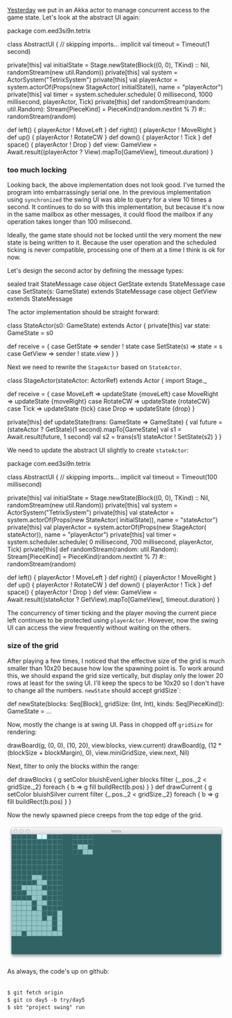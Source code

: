   [day4]: http://eed3si9n.com/tetrix-in-scala-day4

[Yesterday][day4] we put in an Akka actor to manage concurrent access to the game state. Let's look at the abstract UI again:

<scala>
package com.eed3si9n.tetrix

class AbstractUI {
  // skipping imports...
  implicit val timeout = Timeout(1 second)

  private[this] val initialState = Stage.newState(Block((0, 0), TKind) :: Nil,
    randomStream(new util.Random))
  private[this] val system = ActorSystem("TetrixSystem")
  private[this] val playerActor = system.actorOf(Props(new StageActor(
    initialState)), name = "playerActor")
  private[this] val timer = system.scheduler.schedule(
    0 millisecond, 1000 millisecond, playerActor, Tick)
  private[this] def randomStream(random: util.Random): Stream[PieceKind] =
    PieceKind(random.nextInt % 7) #:: randomStream(random)

  def left()  { playerActor ! MoveLeft }
  def right() { playerActor ! MoveRight }
  def up()    { playerActor ! RotateCW }
  def down()  { playerActor ! Tick }
  def space() { playerActor ! Drop }
  def view: GameView =
    Await.result((playerActor ? View).mapTo[GameView], timeout.duration)
}
</scala>

### too much locking 

Looking back, the above implementation does not look good. I've turned the program into embarrassingly serial one. In the previous implementation using `synchronized` the swing UI was able to query for a view 10 times a second. It continues to do so with this implementation, but because it's now in the same mailbox as other messages, it could flood the mailbox if any operation takes longer than 100 milisecond.

Ideally, the game state should not be locked until the very moment the new state is being written to it. Because the user operation and the scheduled ticking is never compatible, processing one of them at a time I think is ok for now.

Let's design the second actor by defining the message types:

<scala>
sealed trait StateMessage
case object GetState extends StateMessage
case case SetState(s: GameState) extends StateMessage
case object GetView extends StateMessage
</scala>

The actor implementation should be straight forward:

<scala>
class StateActor(s0: GameState) extends Actor {
  private[this] var state: GameState = s0
  
  def receive = {
    case GetState    => sender ! state
    case SetState(s) => state = s
    case GetView     => sender ! state.view
  }
}
</scala>

Next we need to rewrite the `StageActor` based on `StateActor`.

<scala>
class StageActor(stateActor: ActorRef) extends Actor {
  import Stage._

  def receive = {
    case MoveLeft  => updateState {moveLeft}
    case MoveRight => updateState {moveRight}
    case RotateCW  => updateState {rotateCW}
    case Tick      => updateState {tick}
    case Drop      => updateState {drop}
  }

  private[this] def updateState(trans: GameState => GameState) {
    val future = (stateActor ? GetState)(1 second).mapTo[GameState]
    val s1 = Await.result(future, 1 second)
    val s2 = trans(s1)
    stateActor ! SetState(s2)
  }
}
</scala>

We need to update the abstract UI slightly to create `stateActor`:

<scala>
package com.eed3si9n.tetrix

class AbstractUI {
  // skipping imports...
  implicit val timeout = Timeout(100 millisecond)

  private[this] val initialState = Stage.newState(Block((0, 0), TKind) :: Nil,
    randomStream(new util.Random))
  private[this] val system = ActorSystem("TetrixSystem")
  private[this] val stateActor = system.actorOf(Props(new StateActor(
    initialState)), name = "stateActor")
  private[this] val playerActor = system.actorOf(Props(new StageActor(
    stateActor)), name = "playerActor")
  private[this] val timer = system.scheduler.schedule(
    0 millisecond, 700 millisecond, playerActor, Tick)
  private[this] def randomStream(random: util.Random): Stream[PieceKind] =
    PieceKind(random.nextInt % 7) #:: randomStream(random)

  def left()  { playerActor ! MoveLeft }
  def right() { playerActor ! MoveRight }
  def up()    { playerActor ! RotateCW }
  def down()  { playerActor ! Tick }
  def space() { playerActor ! Drop }
  def view: GameView =
    Await.result((stateActor ? GetView).mapTo[GameView], timeout.duration)
}
</scala>

The concurrency of timer ticking and the player moving the current piece left continues to be protected using `playerActor`. However, now the swing UI can access the view frequently without waiting on the others.

### size of the grid

After playing a few times, I noticed that the effective size of the grid is much smaller than 10x20 because how low the spawning point is. To work around this, we should expand the grid size vertically, but display only the lower 20 rows at least for the swing UI. I'll keep the specs to be 10x20 so I don't have to change all the numbers. `newState` should accept gridSize`:

<scala>
  def newState(blocks: Seq[Block], gridSize: (Int, Int),
      kinds: Seq[PieceKind]): GameState = ...
</scala>

Now, mostly the change is at swing UI. Pass in chopped off `gridSize` for rendering:

<scala>
    drawBoard(g, (0, 0), (10, 20), view.blocks, view.current)
    drawBoard(g, (12 * (blockSize + blockMargin), 0),
      view.miniGridSize, view.next, Nil)
</scala>

Next, filter to only the blocks within the range:

<scala>
    def drawBlocks {
      g setColor bluishEvenLigher
      blocks filter {_.pos._2 < gridSize._2} foreach { b =>
        g fill buildRect(b.pos) }
    }
    def drawCurrent {
      g setColor bluishSilver
      current filter {_.pos._2 < gridSize._2} foreach { b =>
        g fill buildRect(b.pos) }
    }
</scala>

Now the newly spawned piece creeps from the top edge of the grid.

<img src="/images/tetrix-in-scala-day5.png"/>

As always, the code's up on github:

<code>
$ git fetch origin
$ git co day5 -b try/day5
$ sbt "project swing" run
</code>
